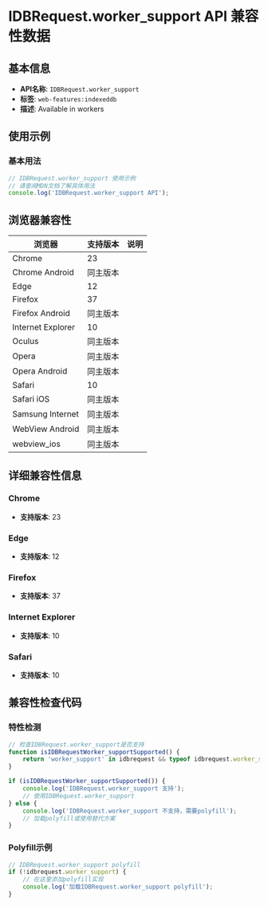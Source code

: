 # IDBRequest.worker_support API 兼容性数据

## 基本信息

- **API名称**: `IDBRequest.worker_support`
- **标签**: `web-features:indexeddb`
- **描述**: Available in workers

## 使用示例

### 基本用法

```javascript
// IDBRequest.worker_support 使用示例
// 请查阅MDN文档了解具体用法
console.log('IDBRequest.worker_support API');
```

## 浏览器兼容性

| 浏览器 | 支持版本 | 说明 |
|--------|----------|------|
| Chrome | 23 |  |
| Chrome Android | 同主版本 |  |
| Edge | 12 |  |
| Firefox | 37 |  |
| Firefox Android | 同主版本 |  |
| Internet Explorer | 10 |  |
| Oculus | 同主版本 |  |
| Opera | 同主版本 |  |
| Opera Android | 同主版本 |  |
| Safari | 10 |  |
| Safari iOS | 同主版本 |  |
| Samsung Internet | 同主版本 |  |
| WebView Android | 同主版本 |  |
| webview_ios | 同主版本 |  |

## 详细兼容性信息

### Chrome

- **支持版本**: 23

### Edge

- **支持版本**: 12

### Firefox

- **支持版本**: 37

### Internet Explorer

- **支持版本**: 10

### Safari

- **支持版本**: 10

## 兼容性检查代码

### 特性检测

```javascript
// 检查IDBRequest.worker_support是否支持
function isIDBRequestWorker_supportSupported() {
    return 'worker_support' in idbrequest && typeof idbrequest.worker_support === 'function';
}

if (isIDBRequestWorker_supportSupported()) {
    console.log('IDBRequest.worker_support 支持');
    // 使用IDBRequest.worker_support
} else {
    console.log('IDBRequest.worker_support 不支持，需要polyfill');
    // 加载polyfill或使用替代方案
}
```

### Polyfill示例

```javascript
// IDBRequest.worker_support polyfill
if (!idbrequest.worker_support) {
    // 在这里添加polyfill实现
    console.log('加载IDBRequest.worker_support polyfill');
}
```

